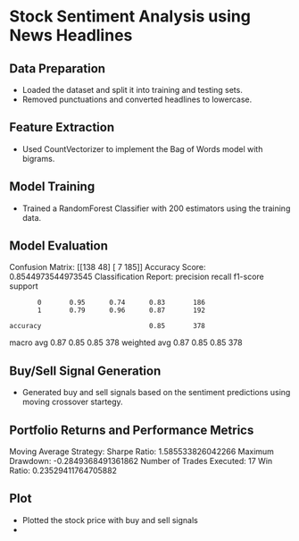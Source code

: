 # Stock Sentiment Analysis using News Headlines

## Data Preparation
- Loaded the dataset and split it into training and testing sets.
- Removed punctuations and converted headlines to lowercase.

## Feature Extraction
- Used CountVectorizer to implement the Bag of Words model with bigrams.

## Model Training
- Trained a RandomForest Classifier with 200 estimators using the training data.

## Model Evaluation
Confusion Matrix:
 [[138  48]
 [  7 185]]
Accuracy Score: 0.8544973544973545
Classification Report:
               precision    recall  f1-score   support

           0       0.95      0.74      0.83       186
           1       0.79      0.96      0.87       192

    accuracy                           0.85       378
   macro avg       0.87      0.85      0.85       378
weighted avg       0.87      0.85      0.85       378

## Buy/Sell Signal Generation
- Generated buy and sell signals based on the sentiment predictions using moving crossover startegy.

## Portfolio Returns and Performance Metrics
Moving Average Strategy:
Sharpe Ratio: 1.585533826042266
Maximum Drawdown: -0.2849368491361862
Number of Trades Executed: 17
Win Ratio: 0.23529411764705882

## Plot
- Plotted the stock price with buy and sell signals
- 
